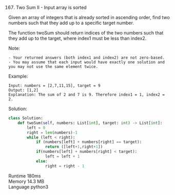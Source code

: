 167. Two Sum II - Input array is sorted


Given an array of integers that is already sorted in ascending order, find two numbers such that they add up to a specific target number.

The function twoSum should return indices of the two numbers such that they add up to the target, where index1 must be less than index2.

Note:

    - Your returned answers (both index1 and index2) are not zero-based.
    - You may assume that each input would have exactly one solution and you may not use the same element twice.

Example:
```
Input: numbers = [2,7,11,15], target = 9
Output: [1,2]
Explanation: The sum of 2 and 7 is 9. Therefore index1 = 1, index2 = 2.
```


Solution:
```python
class Solution:
    def twoSum(self, numbers: List[int], target: int) -> List[int]:
        left = 0
        right = len(numbers)-1
        while (left < right):                
            if (numbers[left] + numbers[right] == target):
                return ([left+1,right+1])
            if(numbers[left] + numbers[right] < target):
                left = left + 1
            else:
                right = right - 1
```

Runtime 180ms  
Memory 14.3 MB  
Language python3
